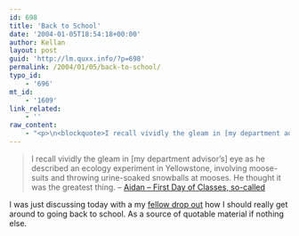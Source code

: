 ```yaml
---
id: 698
title: 'Back to School'
date: '2004-01-05T18:54:18+00:00'
author: Kellan
layout: post
guid: 'http://lm.quxx.info/?p=698'
permalink: /2004/01/05/back-to-school/
typo_id:
    - '696'
mt_id:
    - '1609'
link_related:
    - ''
raw_content:
    - "<p>\n<blockquote>I recall vividly the gleam in [my department advisor\\'s] eye as he described an ecology experiment in Yellowstone, involving moose-suits and throwing urine-soaked snowballs at mooses. He thought it was the greatest thing. - <a title=\\\"sedesdraconis: First Day of Classes, so-called\\\" href=\\\"http://www.livejournal.com/users/sedesdraconis/6156.html\\\">Aidan - First Day of Classes, so-called</a>\n</blockquote>\nI was just discussing today with a my <a href=\\\"http://anarchogeek.com\\\">fellow drop out</a> how I should really get around to going back to school.  As a source of quotable material if nothing else.\n</p>"
---
```


> I recall vividly the gleam in \[my department advisor’s\] eye as he described an ecology experiment in Yellowstone, involving moose-suits and throwing urine-soaked snowballs at mooses. He thought it was the greatest thing. – [Aidan – First Day of Classes, so-called](http://www.livejournal.com/users/sedesdraconis/6156.html "sedesdraconis: First Day of Classes, so-called")

I was just discussing today with a my [fellow drop out](http://anarchogeek.com) how I should really get around to going back to school. As a source of quotable material if nothing else. 